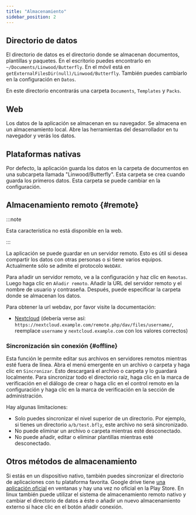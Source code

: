 ```yaml
---
title: "Almacenamiento"
sidebar_position: 2
---
```


## Directorio de datos

El directorio de datos es el directorio donde se almacenan documentos, plantillas y paquetes. En el escritorio puedes encontrarlo en `~/Documents/Linwood/Butterfly`. En el móvil está en `getExternalFilesDir(null)/Linwood/Butterfly`. También puedes cambiarlo en la configuración en `Datos`.

En este directorio encontrarás una carpeta `Documents`, `Templates` y `Packs`.

## Web

Los datos de la aplicación se almacenan en su navegador. Se almacena en un almacenamiento local. Abre las herramientas del desarrollador en tu navegador y verás los datos.

## Plataformas nativas

Por defecto, la aplicación guarda los datos en la carpeta de documentos en una subcarpeta llamada "Linwood/Butterfly". Esta carpeta se crea cuando guarda los primeros datos. Esta carpeta se puede cambiar en la configuración.

## Almacenamiento remoto {#remote}

:::note

Esta característica no está disponible en la web.

:::

La aplicación se puede guardar en un servidor remoto. Esto es útil si desea compartir los datos con otras personas o si tiene varios equipos. Actualmente sólo se admite el protocolo `WebDAV`.

Para añadir un servidor remoto, ve a la configuración y haz clic en `Remotas`. Luego haga clic en `Añadir remoto`. Añadir la URL del servidor remoto y el nombre de usuario y contraseña. Después, puede especificar la carpeta donde se almacenan los datos.

Para obtener la url webdav, por favor visite la documentación:

* [Nextcloud](https://docs.nextcloud.com/server/latest/user_manual/en/files/access_webdav.html) (debería verse así: `https://nextcloud.example.com/remote.php/dav/files/username/`, reemplace `username` y `nextcloud.example.com` con los valores correctos)

### Sincronización sin conexión {#offline}

Esta función le permite editar sus archivos en servidores remotos mientras esté fuera de línea. Abra el menú emergente en un archivo o carpeta y haga clic en `Sincronizar`. Esto descargará el archivo o carpeta y lo guardará localmente. Para sincronizar todo el directorio raíz, haga clic en la marca de verificación en el diálogo de crear o haga clic en el control remoto en la configuración y haga clic en la marca de verificación en la sección de administración.

Hay algunas limitaciones:

* Solo puedes sincronizar el nivel superior de un directorio. Por ejemplo, si tienes un directorio `a/b/test.bfly`, este archivo no será sincronizado.
* No puede eliminar un archivo o carpeta mientras esté desconectado.
* No puede añadir, editar o eliminar plantillas mientras esté desconectado.

## Otros métodos de almacenamiento

Si estás en un dispositivo nativo, también puedes sincronizar el directorio de aplicaciones con tu plataforma favorita. Google drive tiene [una aplicación oficial](https://www.google.com/drive/download/) en ventanas y hay una vez no oficial en la Play Store. En linux también puede utilizar el sistema de almacenamiento remoto nativo y cambiar el directorio de datos a éste o añadir un nuevo almacenamiento externo si hace clic en el botón añadir conexión.
